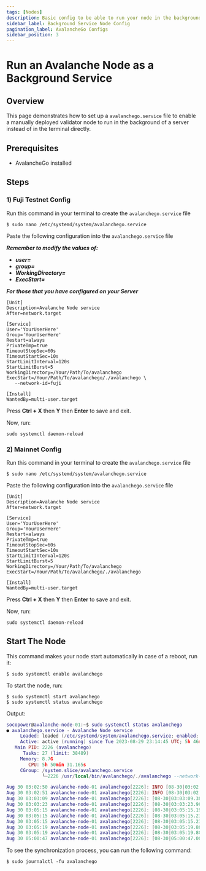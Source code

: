 ```yaml
---
tags: [Nodes]
description: Basic config to be able to run your node in the background service
sidebar_label: Background Service Node Config
pagination_label: AvalancheGo Configs
sidebar_position: 3
---
```

# Run an Avalanche Node as a Background Service

## Overview 

This page demonstrates how to set up a `avalanchego.service` file to 
enable a manually deployed validator node to run in the background of
a server instead of in the terminal directly. 

## Prerequisites

- AvalancheGo installed

## Steps
### 1) Fuji Testnet Config

Run this command in your terminal to create the `avalanchego.service` file 
```
$ sudo nano /etc/systemd/system/avalanchego.service
```
Paste the following configuration into the `avalanchego.service` file

***Remember to modify the values of:***

- ***user=***
- ***group=***
- ***WorkingDirectory=***
- ***ExecStart=***

***For those that you have configured on your Server***
```
[Unit]
Description=Avalanche Node service
After=network.target

[Service]
User='YourUserHere'
Group='YourUserHere'
Restart=always
PrivateTmp=true
TimeoutStopSec=60s
TimeoutStartSec=10s
StartLimitInterval=120s
StartLimitBurst=5
WorkingDirectory=/Your/Path/To/avalanchego
ExecStart=/Your/Path/To/avalanchego/./avalanchego \  
   --network-id=fuji 

[Install]
WantedBy=multi-user.target
```
Press **Ctrl + X** then **Y** then **Enter** to save and exit.

Now, run:
```
sudo systemctl daemon-reload
```

### 2) Mainnet Config

Run this command in your terminal to create the `avalanchego.service` file 
```
$ sudo nano /etc/systemd/system/avalanchego.service
```
Paste the following configuration into the `avalanchego.service` file
```
[Unit]
Description=Avalanche Node service
After=network.target

[Service]
User='YourUserHere'
Group='YourUserHere'
Restart=always
PrivateTmp=true
TimeoutStopSec=60s
TimeoutStartSec=10s
StartLimitInterval=120s
StartLimitBurst=5
WorkingDirectory=/Your/Path/To/avalanchego
ExecStart=/Your/Path/To/avalanchego/./avalanchego 

[Install]
WantedBy=multi-user.target
```
Press **Ctrl + X** then **Y** then **Enter** to save and exit.

Now, run:
```
sudo systemctl daemon-reload
```
## Start The Node

This command makes your node start automatically in case of a reboot, run it:
```
$ sudo systemctl enable avalanchego
```

To start the node, run:
```
$ sudo systemctl start avalanchego
$ sudo systemctl status avalanchego
```
Output:
```Lua
socopower@avalanche-node-01:~$ sudo systemctl status avalanchego
● avalanchego.service - Avalanche Node service
     Loaded: loaded (/etc/systemd/system/avalanchego.service; enabled; vendor p>
     Active: active (running) since Tue 2023-08-29 23:14:45 UTC; 5h 46min ago
   Main PID: 2226 (avalanchego)
      Tasks: 27 (limit: 38489)
     Memory: 8.7G
        CPU: 5h 50min 31.165s
     CGroup: /system.slice/avalanchego.service
             └─2226 /usr/local/bin/avalanchego/./avalanchego --network-id=fuji

Aug 30 03:02:50 avalanche-node-01 avalanchego[2226]: INFO [08-30|03:02:50.685] >
Aug 30 03:02:51 avalanche-node-01 avalanchego[2226]: INFO [08-30|03:02:51.185] >
Aug 30 03:03:09 avalanche-node-01 avalanchego[2226]: [08-30|03:03:09.380] INFO >
Aug 30 03:03:23 avalanche-node-01 avalanchego[2226]: [08-30|03:03:23.983] INFO >
Aug 30 03:05:15 avalanche-node-01 avalanchego[2226]: [08-30|03:05:15.192] INFO >
Aug 30 03:05:15 avalanche-node-01 avalanchego[2226]: [08-30|03:05:15.237] INFO >
Aug 30 03:05:15 avalanche-node-01 avalanchego[2226]: [08-30|03:05:15.238] INFO >
Aug 30 03:05:19 avalanche-node-01 avalanchego[2226]: [08-30|03:05:19.809] INFO >
Aug 30 03:05:19 avalanche-node-01 avalanchego[2226]: [08-30|03:05:19.809] INFO >
Aug 30 05:00:47 avalanche-node-01 avalanchego[2226]: [08-30|05:00:47.001] INFO
```

To see the synchronization process, you can run the following command:
```
$ sudo journalctl -fu avalanchego
```

